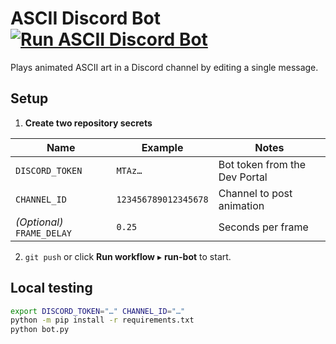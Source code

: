 # ASCII Discord Bot [![Run ASCII Discord Bot](https://github.com/SlawSimulation/Discord-ACAII-Bot/actions/workflows/run-bot.yml/badge.svg)](https://github.com/SlawSimulation/Discord-ACAII-Bot/actions/workflows/run-bot.yml)

Plays animated ASCII art in a Discord channel by editing a single message.

## Setup

1. **Create two repository secrets**

| Name            | Example               | Notes                         |
|-----------------|-----------------------|-------------------------------|
| `DISCORD_TOKEN` | `MTAz…`               | Bot token from the Dev Portal |
| `CHANNEL_ID`    | `123456789012345678`  | Channel to post animation     |
| *(Optional)* `FRAME_DELAY` | `0.25`     | Seconds per frame             |

2. `git push` or click **Run workflow** ▸ **run-bot** to start.

## Local testing

```bash
export DISCORD_TOKEN="…" CHANNEL_ID="…"
python -m pip install -r requirements.txt
python bot.py
